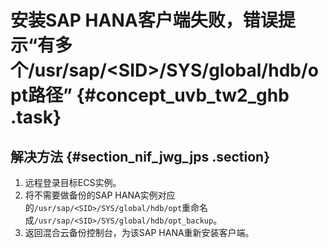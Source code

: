 # 安装SAP HANA客户端失败，错误提示“有多个/usr/sap/<SID\>/SYS/global/hdb/opt路径” {#concept_uvb_tw2_ghb .task}

## 解决方法 {#section_nif_jwg_jps .section}

1.  远程登录目标ECS实例。
2.  将不需要做备份的SAP HANA实例对应的`/usr/sap/<SID>/SYS/global/hdb/opt`重命名成`/usr/sap/<SID>/SYS/global/hdb/opt_backup`。
3.  返回混合云备份控制台，为该SAP HANA重新安装客户端。

